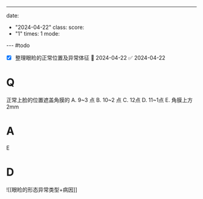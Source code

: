 ---
date:
  - "2024-04-22"
class: 
score:
  - "1"
times: 1
mode:

--- #todo
- [x] 整理眼睑的正常位置及异常体征 📅 2024-04-22 ✅ 2024-04-22


# Q
正常上脸的位置遮盖角膜的
A. 9~3 点 
B. 10~2 点 
C. 12点
D. 11~1点 
E. 角膜上方 2mm

# A

E



# D
![[眼睑的形态异常类型+病因]]